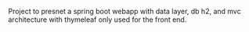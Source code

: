
Project to presnet a spring boot webapp with data layer, db h2, and mvc architecture with thymeleaf only used for the front end.